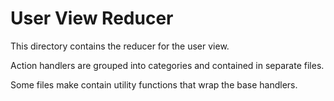 # User View Reducer

This directory contains the reducer for the user view.

Action handlers are grouped into categories and contained in separate files.

Some files make contain utility functions that wrap the base handlers.
